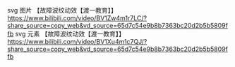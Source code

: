 svg 图片
【故障波纹动效【渡一教育】】 https://www.bilibili.com/video/BV1Zw4m1r7LC/?share_source=copy_web&vd_source=65d7c54e9b8b7363bc20d2b5b5809ffb
svg 元素
【故障波纹动效【渡一教育】】 https://www.bilibili.com/video/BV1Xu4m1c7QJ/?share_source=copy_web&vd_source=65d7c54e9b8b7363bc20d2b5b5809ffb